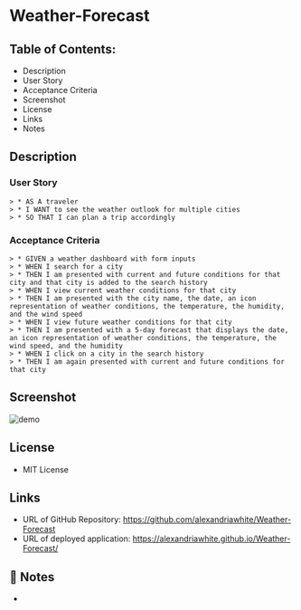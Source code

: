 # Weather-Forecast
## Table of Contents:

* Description 
* User Story
* Acceptance Criteria
* Screenshot
* License
* Links
* Notes

## Description


### User Story
```
> * AS A traveler
> * I WANT to see the weather outlook for multiple cities
> * SO THAT I can plan a trip accordingly
```

### Acceptance Criteria
```
> * GIVEN a weather dashboard with form inputs
> * WHEN I search for a city
> * THEN I am presented with current and future conditions for that city and that city is added to the search history
> * WHEN I view current weather conditions for that city
> * THEN I am presented with the city name, the date, an icon representation of weather conditions, the temperature, the humidity, and the wind speed
> * WHEN I view future weather conditions for that city
> * THEN I am presented with a 5-day forecast that displays the date, an icon representation of weather conditions, the temperature, the wind speed, and the humidity
> * WHEN I click on a city in the search history
> * THEN I am again presented with current and future conditions for that city
```

## Screenshot  
![demo](./assets/images/)

## License
* MIT License

## Links
* URL of GitHub Repository: https://github.com/alexandriawhite/Weather-Forecast
* URL of deployed application: https://alexandriawhite.github.io/Weather-Forecast/

## 📝 Notes
* 
